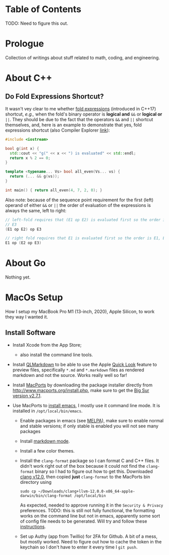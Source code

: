 # Table of Contents

TODO: Need to figure this out.

# Prologue

Collection of writings about stuff related to math, coding, and engineering.

# About C++

## Do Fold Expressions Shortcut?

It wasn't vey clear to me whether [fold
expressions](https://en.cppreference.com/w/cpp/language/fold) (introduced in
C++17) shortcut, _e.g.,_ when the fold's binary operator is **logical and** `&&`
or **logical or** `||`. They should be due to the fact that the operators `&&`
and `||` shortcut themselves, and, here is an example to demonstrate that yes,
fold expressions shortcut (also Compiler Explorer
[link](https://godbolt.org/z/36YfxEbGE)):

```c++
#include <iostream>

bool g(int x) {
  std::cout << "g(" << x << ") is evaluated" << std::endl;
  return x % 2 == 0;
}

template <typename... Vs> bool all_even(Vs... vs) {
  return (... && g(vs));
}

int main() { return all_even(4, 7, 2, 0); }
```

Also note: because of the sequence point requirement for the first (left)
operand of either `&&` or `||` the order of evaluation of the expressions is
always the same, left to right:

```c++
// left-fold requires that (E1 op E2) is evaluated first so the order is E1, E2,
// E3
(E1 op E2) op E3

// right fold requires that E1 is evaluated first so the order is E1, E2, E3
E1 op (E2 op E3)
```

# About Go

Nothing yet.


# MacOs Setup

How I setup my MacBook Pro M1 (13-inch, 2020), Apple Silicon, to work they way I
wanted it.

## Install Software

*  Install Xcode from the App Store;
   *  also install the command line tools.

*  Install [QLMarkdown](http://github.com/sbarex/QLMarkdown/releases) to be able
   to use the Apple [Quick
   Look](http://support.apple.com/guide/mac-help/view-and-edit-files-with-quick-look-mh14119/mac)
   feature to preview files, specifically `*.md` and `*.markdown` files as
   rendered markdown and not the source.  Works really well so far!

*  Install [MacPorts](http://www.macports.org) by downloading the package
   installer directly from http://www.macports.org/install.php, make sure to get
   the [Big Sur version
   v2.7.1](https://github.com/macports/macports-base/releases/download/v2.7.1/MacPorts-2.7.1-11-BigSur.pkg).

*  Use MacPorts to [install emacs](http://ports.macports.org/port/emacs/), I
   mostly use it command line mode.  It is installed in `/opt/local/bin/emacs`.
   *  Enable packages in emacs (see [MELPA](
      http://melpa.org/#/getting-started)), make sure to enable normal and
      stable versions; if only stable is enabled you will not see many packages
   * Install [markdown mode](http://jblevins.org/projects/markdown-mode/).
   * Install a few color themes.
   * Install the `clang-format` package so I can format C and C++ files.  It
     didn't work right out of the box because it could not find the
     `clang-format` binary so I had to figure out how to get this.  Downloaded
     [clang
     v12.0](http://github.com/llvm/llvm-project/releases/tag/llvmorg-12.0.0),
     then copied **just** `clang-format` to the MacPorts bin directory using
	 
	 ```
	 sudo cp ~/Downloads/clang+llvm-12.0.0-x86_64-apple-darwin/bin/clang-format /opt/local/bin
	 ```
	 
	 As expected, needed to approve running it in the `Security & Privacy`
     preferences.  TODO: this is still not fully functional, the formatting
     works on the command line but not in emacs, apparently some sort of config
     file needs to be generated.  Will try and follow these
     [instructions](https://emacs.stackexchange.com/questions/55635/how-can-i-set-up-clang-format-in-emacs).
   * Set up Authy (app from Twillio) for 2FA for Github.  A bit of a mess, but
     mostly worked.  Need to figure out how to cache the token in the keychain
     so I don't have to enter it every time I `git push`.

